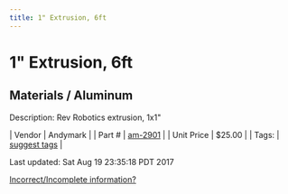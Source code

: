 ```yaml
---
title: 1" Extrusion, 6ft
---
```


# 1" Extrusion, 6ft
## Materials / Aluminum
Description: 	Rev Robotics extrusion, 1x1" 

| Vendor | Andymark | 
| Part # | [am-2901](http://www.andymark.com/product-p/am-2901.htm) | 
| Unit Price | $25.00 | 
| Tags: | [suggest tags](https://docs.google.com/forms/d/e/1FAIpQLSeWyY8v3RgOty-MyWmh9U0iivNYN_molChYyS-0U-o-kOAv_g/viewform) | 

Last updated: Sat Aug 19 23:35:18 PDT 2017

 [Incorrect/Incomplete information?](https://docs.google.com/forms/d/e/1FAIpQLSeWyY8v3RgOty-MyWmh9U0iivNYN_molChYyS-0U-o-kOAv_g/viewform)